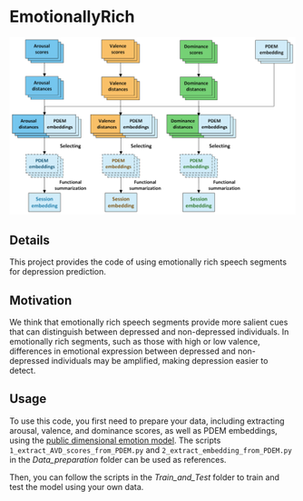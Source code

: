 # EmotionallyRich

![Emotionally Rich Segments](res/Filtering.png)


## Details

This project provides the code of using emotionally rich speech segments for depression prediction.

## Motivation

We think that emotionally rich speech segments provide more salient cues that can distinguish between depressed and non-depressed individuals.
In emotionally rich segments, such as those with high or low valence, differences in emotional expression between depressed and non-depressed individuals may be amplified, making depression easier to detect.

## Usage
To use this code, you first need to prepare your data, including extracting arousal, valence, and dominance scores, as well as PDEM embeddings, using the [public dimensional emotion model](https://github.com/audeering/w2v2-how-to). The scripts `1_extract_AVD_scores_from_PDEM.py` and `2_extract_embedding_from_PDEM.py` in the *Data_preparation* folder can be used as references. 

Then, you can follow the scripts in the *Train_and_Test* folder to train and test the model using your own data.


